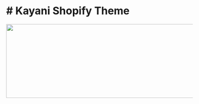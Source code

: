 # # Kayani Shopify Theme

 <p align="center">
      <img width="600" height="200" src="./screenshot"/>
</p>
